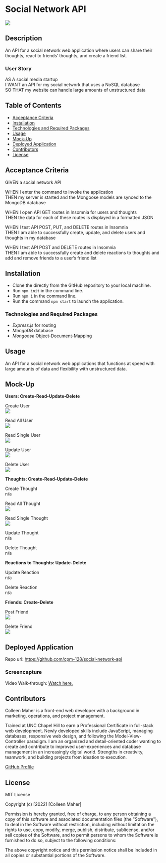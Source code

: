 # Social Network API
<a href="#license"><img src="https://img.shields.io/badge/license-mit-informational"></img></a>

## Description
An API for a social network web application where users can share their thoughts, react to friends’ thoughts, and create a friend list.

### User Story
AS A social media startup <br>
I WANT an API for my social network that uses a NoSQL database <br>
SO THAT my website can handle large amounts of unstructured data

## Table of Contents
- <a href="#acceptance-criteria">Acceptance Criteria</a>
- <a href="#installation">Installation</a>
- <a href="#technologies-and-required-packages">Technologies and Required Packages</a>
- <a href="#usage">Usage</a>
- <a href="#mock-up">Mock-Up</a>
- <a href="#deployed-application">Deployed Application</a>
- <a href="contributors">Contributors</a>
- <a href="#license">License</a>


## Acceptance Criteria
GIVEN a social network API

WHEN I enter the command to invoke the application <br>
THEN my server is started and the Mongoose models are synced to the MongoDB database

WHEN I open API GET routes in Insomnia for users and thoughts <br>
THEN the data for each of these routes is displayed in a formatted JSON

WHEN I test API POST, PUT, and DELETE routes in Insomnia <br>
THEN I am able to successfully create, update, and delete users and thoughts in my database

WHEN I test API POST and DELETE routes in Insomnia <br>
THEN I am able to successfully create and delete reactions to thoughts and add and remove friends to a user’s friend list

## Installation
- Clone the directly from the GitHub repository to your local machine.
- Run `npm init` in the command line.
- Run `npm i` in the command line.
- Run the command `npm start` to launch the application.

### Technologies and Required Packages
- *Express.js* for routing
- *MongoDB* database
- *Mongoose* Object-Document-Mapping

## Usage
An API for a social network web applications that functions at speed with large amounts of data and flexibility with unstructured data.

## Mock-Up
**Users: Create-Read-Update-Delete**

Create User<br>
<img src="./images/mockups/create-user.png">

Read All User<br>
<img src="./images/mockups/get-users.png">

Read Single User<br>
<img src="./images/mockups/get-single-user.png">

Update User<br>
<img src="./images/mockups/update-user.png">

Delete User<br>
<img src="./images/mockups/delete-user.png">

**Thoughts: Create-Read-Update-Delete**

Create Thought<br>
n/a

Read All Thought<br>
<img src="./images/mockups/get-thoughts.png">

Read Single Thought<br>
<img src="./images/mockups/get-single-thought.png">

Update Thought<br>
n/a

Delete Thought<br>
n/a

**Reactions to Thoughts: Update-Delete**

Update Reaction<br>
n/a

Delete Reaction<br>
n/a

**Friends: Create-Delete**

Post Friend<br>
<img src="./images/mockups/update-friend-list.png">

Delete Friend<br>
<img src="./images/mockups/delete-friend.png">

## Deployed Application
Repo url: https://github.com/cpm-128/social-network-api

### Screencapture
Video Walk-through: <a href="https://drive.google.com/file/d/1VUABkrLx8SeNxgQ5ebhyHdP6DFEFhpC0/view?usp=sharing" target="_blank">Watch here.</a>

## Contributors
Colleen Maher is a front-end web developer with a background in marketing, operations, and project management.

Trained at UNC Chapel Hill to earn a Professional Certificate in full-stack web development. Newly developed skills include JavaScript, managing databases, responsive web design, and following the Model-View-Controller paradigm. I am an organized and detail-oriented coder wanting to create and contribute to improved user-experiences and database management in an increasingly digital world. Strengths in creativity, teamwork, and building projects from ideation to execution.

<a href="https://github.com/cpm-128" target="_blank">GitHub Profile</a>

## License
MIT License

Copyright (c) [2022] [Colleen Maher]

Permission is hereby granted, free of charge, to any person obtaining a copy
of this software and associated documentation files (the "Software"), to deal
in the Software without restriction, including without limitation the rights
to use, copy, modify, merge, publish, distribute, sublicense, and/or sell
copies of the Software, and to permit persons to whom the Software is
furnished to do so, subject to the following conditions:

The above copyright notice and this permission notice shall be included in all
copies or substantial portions of the Software.